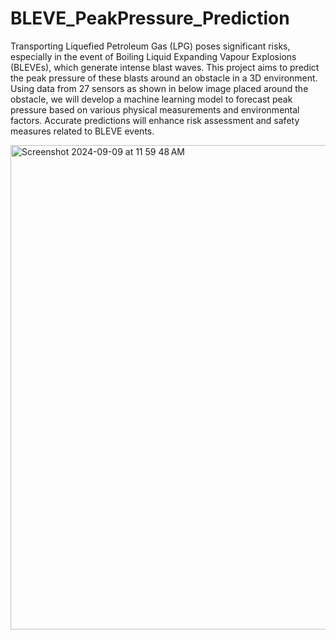# BLEVE_PeakPressure_Prediction
Transporting Liquefied Petroleum Gas (LPG) poses significant risks, especially in the event of Boiling Liquid Expanding Vapour Explosions (BLEVEs), which generate intense blast waves. This project aims to predict the peak pressure of these blasts around an obstacle in a 3D environment. Using data from 27 sensors as shown in below image placed around the obstacle, we will develop a machine learning model to forecast peak pressure based on various physical measurements and environmental factors. Accurate predictions will enhance risk assessment and safety measures related to BLEVE events.

<img width="775" alt="Screenshot 2024-09-09 at 11 59 48 AM" src="https://github.com/user-attachments/assets/99df1271-be7b-4310-8847-b477ea801317">
